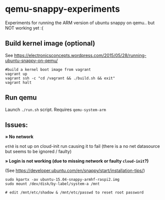 qemu-snappy-experiments
===

Experiments for running the ARM version of ubuntu snappy on qemu.. but NOT working yet :(

Build kernel image (optional)
---

See https://electronicsconcepts.wordpress.com/2015/05/28/running-ubuntu-snappy-on-qemu/

```
#build a kernel boot image from vagrant
vagrant up
vagrant ssh -c "cd /vagrant && ./build.sh && exit"
vagrant halt
```

Run qemu
---

Launch `./run.sh` script. Requires `qemu-system-arm `


Issues:
---

__» No network__

`eth0` is not up on cloud-init run causing it to fail (there is a no net datasource but seems to be ignored / faulty)

__» Login is not working (due to missing network or faulty `cloud-init`?)__

(See https://developer.ubuntu.com/en/snappy/start/installation-tips/)

```
sudo kpartx -av ubuntu-15.04-snappy-armhf-raspi2.img
sudo mount /dev/disk/by-label/system-a /mnt

# edit /mnt/etc/shadow & /mnt/etc/passwd to reset root password

```

